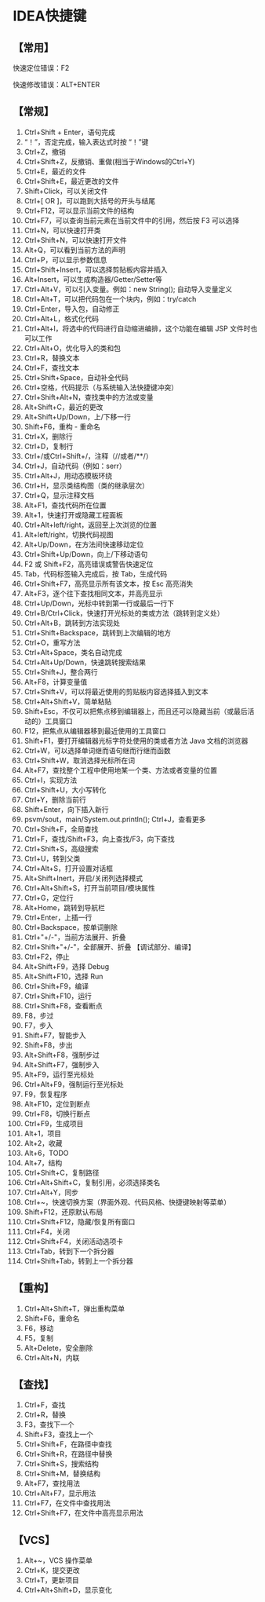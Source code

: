 # IDEA快捷键
## 【常用】

 快速定位错误：F2

 快速修改错误：ALT+ENTER

## 【常规】

1. Ctrl+Shift + Enter，语句完成
  2. “！”，否定完成，输入表达式时按 “！”键
  3. Ctrl+Z，撤销
  4. Ctrl+Shift+Z，反撤销、重做(相当于Windows的Ctrl+Y)
  5. Ctrl+E，最近的文件
  6. Ctrl+Shift+E，最近更改的文件
  7. Shift+Click，可以关闭文件
  8. Ctrl+[ OR      ]，可以跑到大括号的开头与结尾
  9. Ctrl+F12，可以显示当前文件的结构
  10. Ctrl+F7，可以查询当前元素在当前文件中的引用，然后按      F3 可以选择
  11. Ctrl+N，可以快速打开类
  12. Ctrl+Shift+N，可以快速打开文件
  13. Alt+Q，可以看到当前方法的声明
  14. Ctrl+P，可以显示参数信息
  15. Ctrl+Shift+Insert，可以选择剪贴板内容并插入
  16. Alt+Insert，可以生成构造器/Getter/Setter等
  17. Ctrl+Alt+V，可以引入变量。例如：new      String(); 自动导入变量定义
  18. Ctrl+Alt+T，可以把代码包在一个块内，例如：try/catch
  19. Ctrl+Enter，导入包，自动修正
  20. Ctrl+Alt+L，格式化代码
  21. Ctrl+Alt+I，将选中的代码进行自动缩进编排，这个功能在编辑      JSP 文件时也可以工作
  22. Ctrl+Alt+O，优化导入的类和包
  23. Ctrl+R，替换文本
  24. Ctrl+F，查找文本
  25. Ctrl+Shift+Space，自动补全代码
  26. Ctrl+空格，代码提示（与系统输入法快捷键冲突）
  27. Ctrl+Shift+Alt+N，查找类中的方法或变量
  28. Alt+Shift+C，最近的更改
  29. Alt+Shift+Up/Down，上/下移一行
  30. Shift+F6，重构 - 重命名
  31. Ctrl+X，删除行
  32. Ctrl+D，复制行
  33. Ctrl+/或Ctrl+Shift+/，注释（//或者/**/）
  34. Ctrl+J，自动代码（例如：serr）
  35. Ctrl+Alt+J，用动态模板环绕
  36. Ctrl+H，显示类结构图（类的继承层次）
  37. Ctrl+Q，显示注释文档
  38. Alt+F1，查找代码所在位置
  39. Alt+1，快速打开或隐藏工程面板
  40. Ctrl+Alt+left/right，返回至上次浏览的位置
  41. Alt+left/right，切换代码视图
  42. Alt+Up/Down，在方法间快速移动定位
  43. Ctrl+Shift+Up/Down，向上/下移动语句
  44. F2 或 Shift+F2，高亮错误或警告快速定位
  45. Tab，代码标签输入完成后，按      Tab，生成代码
  46. Ctrl+Shift+F7，高亮显示所有该文本，按      Esc 高亮消失
  47. Alt+F3，逐个往下查找相同文本，并高亮显示
  48. Ctrl+Up/Down，光标中转到第一行或最后一行下
  49. Ctrl+B/Ctrl+Click，快速打开光标处的类或方法（跳转到定义处）
  50. Ctrl+Alt+B，跳转到方法实现处
  51. Ctrl+Shift+Backspace，跳转到上次编辑的地方
  52. Ctrl+O，重写方法
  53. Ctrl+Alt+Space，类名自动完成
  54. Ctrl+Alt+Up/Down，快速跳转搜索结果
  55. Ctrl+Shift+J，整合两行
  56. Alt+F8，计算变量值
  57. Ctrl+Shift+V，可以将最近使用的剪贴板内容选择插入到文本
  58. Ctrl+Alt+Shift+V，简单粘贴
  59. Shift+Esc，不仅可以把焦点移到编辑器上，而且还可以隐藏当前（或最后活动的）工具窗口
  60. F12，把焦点从编辑器移到最近使用的工具窗口
  61. Shift+F1，要打开编辑器光标字符处使用的类或者方法      Java 文档的浏览器
  62. Ctrl+W，可以选择单词继而语句继而行继而函数
  63. Ctrl+Shift+W，取消选择光标所在词
  64. Alt+F7，查找整个工程中使用地某一个类、方法或者变量的位置
  65. Ctrl+I，实现方法
  66. Ctrl+Shift+U，大小写转化
  67. Ctrl+Y，删除当前行
  68. Shift+Enter，向下插入新行
  69. psvm/sout，main/System.out.println();      Ctrl+J，查看更多
  70. Ctrl+Shift+F，全局查找
  71. Ctrl+F，查找/Shift+F3，向上查找/F3，向下查找
  72. Ctrl+Shift+S，高级搜索
  73. Ctrl+U，转到父类
  74. Ctrl+Alt+S，打开设置对话框
  75. Alt+Shift+Inert，开启/关闭列选择模式
  76. Ctrl+Alt+Shift+S，打开当前项目/模块属性
  77. Ctrl+G，定位行
  78. Alt+Home，跳转到导航栏
  79. Ctrl+Enter，上插一行
  80. Ctrl+Backspace，按单词删除
  81. Ctrl+"+/-"，当前方法展开、折叠
  82. Ctrl+Shift+"+/-"，全部展开、折叠
      【调试部分、编译】
  83. Ctrl+F2，停止
  84. Alt+Shift+F9，选择      Debug
  85. Alt+Shift+F10，选择      Run
  86. Ctrl+Shift+F9，编译
  87. Ctrl+Shift+F10，运行
  88. Ctrl+Shift+F8，查看断点
  89. F8，步过
  90. F7，步入
  91. Shift+F7，智能步入
  92. Shift+F8，步出
  93. Alt+Shift+F8，强制步过
  94. Alt+Shift+F7，强制步入
  95. Alt+F9，运行至光标处
  96. Ctrl+Alt+F9，强制运行至光标处
  97. F9，恢复程序
  98. Alt+F10，定位到断点
  99. Ctrl+F8，切换行断点
  100. Ctrl+F9，生成项目
  101. Alt+1，项目
  102. Alt+2，收藏
  103. Alt+6，TODO
  104. Alt+7，结构
  105. Ctrl+Shift+C，复制路径
  106. Ctrl+Alt+Shift+C，复制引用，必须选择类名
  107. Ctrl+Alt+Y，同步
  108. Ctrl+~，快速切换方案（界面外观、代码风格、快捷键映射等菜单）
  109. Shift+F12，还原默认布局
  110. Ctrl+Shift+F12，隐藏/恢复所有窗口
  111. Ctrl+F4，关闭
  112. Ctrl+Shift+F4，关闭活动选项卡
  113. Ctrl+Tab，转到下一个拆分器
  114. Ctrl+Shift+Tab，转到上一个拆分器

## 【重构】

  1. Ctrl+Alt+Shift+T，弹出重构菜单
  2. Shift+F6，重命名
  3. F6，移动
  4. F5，复制
  5. Alt+Delete，安全删除
  6. Ctrl+Alt+N，内联

## 【查找】

  1. Ctrl+F，查找
  2. Ctrl+R，替换
  3. F3，查找下一个
  4. Shift+F3，查找上一个
  5. Ctrl+Shift+F，在路径中查找
  6. Ctrl+Shift+R，在路径中替换
  7. Ctrl+Shift+S，搜索结构
  8. Ctrl+Shift+M，替换结构
  9. Alt+F7，查找用法
  10. Ctrl+Alt+F7，显示用法
  11. Ctrl+F7，在文件中查找用法
  12. Ctrl+Shift+F7，在文件中高亮显示用法

## 【VCS】

  1. Alt+~，VCS 操作菜单
  2. Ctrl+K，提交更改
  3. Ctrl+T，更新项目
  4. Ctrl+Alt+Shift+D，显示变化

